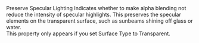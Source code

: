 <tr>
<td></td>
<td></td>
<td>Preserve Specular Lighting</td>
<td>Indicates whether to make alpha blending not reduce the intensity of specular highlights. This preserves the specular elements on the transparent surface, such as sunbeams shining off glass or water.<br>This property only appears if you set Surface Type to Transparent.</td>
</tr>
